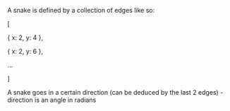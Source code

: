 A snake is defined by a collection of edges like so:

[

{ x: 2, y: 4 },

{ x: 2, y: 6 },

...

]

A snake goes in a certain direction (can be deduced by the last 2 edges) - direction is an angle in radians
